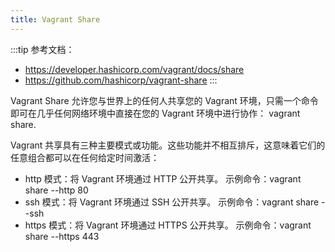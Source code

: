 ```yaml
---
title: Vagrant Share
---
```

:::tip
参考文档：

- https://developer.hashicorp.com/vagrant/docs/share
- https://github.com/hashicorp/vagrant-share
:::

Vagrant Share 允许您与世界上的任何人共享您的 Vagrant 环境，只需一个命令即可在几乎任何网络环境中直接在您的 Vagrant 环境中进行协作： vagrant share.

Vagrant 共享具有三种主要模式或功能。这些功能并不相互排斥，这意味着它们的任意组合都可以在任何给定时间激活：

- http 模式：将 Vagrant 环境通过 HTTP 公开共享。
    示例命令：vagrant share --http 80
- ssh 模式：将 Vagrant 环境通过 SSH 公开共享。
    示例命令：vagrant share --ssh
- https 模式：将 Vagrant 环境通过 HTTPS 公开共享。
    示例命令：vagrant share --https 443

